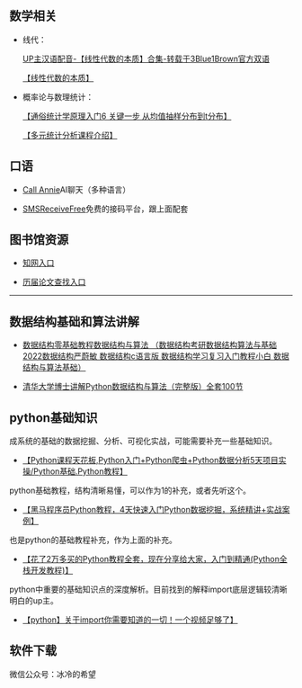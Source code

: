 ## **数学相关**

- 线代：

	[UP主汉语配音-【线性代数的本质】合集-转载于3Blue1Brown官方双语](https://www.bilibili.com/video/BV1ib411t7YR/?share_source=copy_web)

	[【线性代数的本质】](https://www.bilibili.com/video/BV1Hy4y1a7wm)

- 概率论与数理统计：

	[【通俗统计学原理入门6 关键一步 从均值抽样分布到t分布】](https://www.bilibili.com/video/BV1RQ4y1e7xg?p=8&vd_source=6ba5a7ec009a0f45fd393fcd989921f7)

	[【多元统计分析课程介绍】](https://www.bilibili.com/video/BV1fR4y1L7Ut/?share_source=copy_web&vd_source=6ba5a7ec009a0f45fd393fcd989921f7)


## **口语**
- [Call Annie](https://callannie.ai/call)AI聊天（多种语言）

- [SMSReceiveFree](https://smsreceivefree.com/)免费的接码平台，跟上面配套
## **图书馆资源**
- [知网入口](https://whu.metaersp.cn/databaseDetail?databaseNum=DB_c87051b988764662b36096d494a49049)

- [历届论文查找入口](https://www.lib.whu.edu.cn/webfile/category/Dissertation_database/338.html)

---
## 数据结构基础和算法讲解
- [数据结构零基础教程数据结构与算法 （数据结构考研数据结构算法与基础 2022数据结构严蔚敏 数据结构c语言版 数据结构学习复习入门教程小白 数据结构与算法基础）](https://www.bilibili.com/video/BV12a411i7Hd/?share_source=copy_web)

- [清华大学博士讲解Python数据结构与算法（完整版）全套100节](https://www.bilibili.com/video/BV1uA411N7c5/?share_source=copy_web)

## python基础知识
成系统的基础的数据挖掘、分析、可视化实战，可能需要补充一些基础知识。
- [【Python课程天花板,Python入门+Python爬虫+Python数据分析5天项目实操/Python基础.Python教程】 ](https://www.bilibili.com/video/BV12E411A7ZQ/?share_source=copy_web）)

python基础教程，结构清晰易懂，可以作为1的补充，或者先听这个。
- [【黑马程序员Python教程，4天快速入门Python数据挖掘，系统精讲+实战案例】](https://www.bilibili.com/video/BV1xt411v7z9/?share_source=copy_web）)

也是python的基础教程补充，作为上面的补充。
- [【花了2万多买的Python教程全套，现在分享给大家，入门到精通(Python全栈开发教程)】](https://www.bilibili.com/video/BV1wD4y1o7AS/?p=5&share_source=copy_web）)


python中重要的基础知识点的深度解析。目前找到的解释import底层逻辑较清晰明白的up主。
- [【python】关于import你需要知道的一切！一个视频足够了】](https://www.bilibili.com/video/BV1K24y1k7XA/?share_source=copy_web）) 

## 软件下载
微信公众号：冰冷的希望